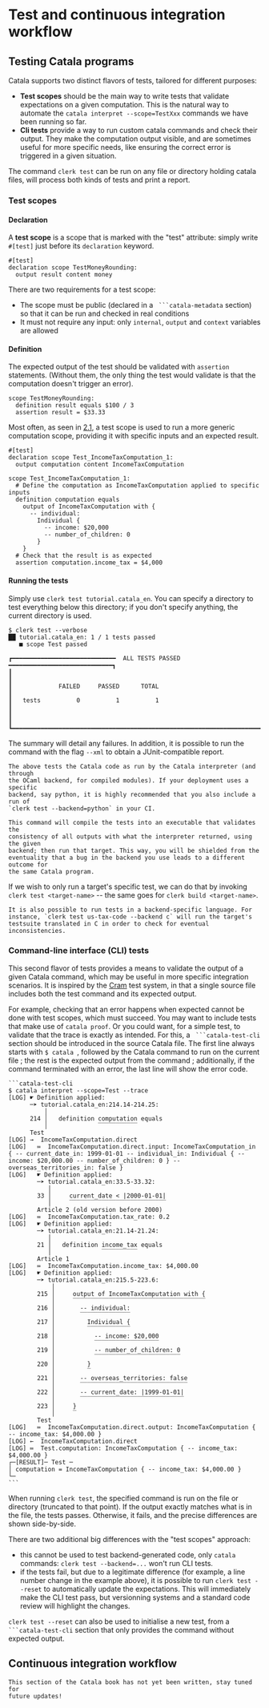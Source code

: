 # Test and continuous integration workflow

<div id="tock" data-block_title="Summary"></div>
<div id="tocw"></div>

## Testing Catala programs

Catala supports two distinct flavors of tests, tailored for different purposes:

- **Test scopes** should be the main way to write tests that validate
  expectations on a given computation. This is the natural way to automate the
  `catala interpret --scope=TestXxx` commands we have been running so far.
- **Cli tests** provide a way to run custom catala commands and check their
  output. They make the computation output visible, and are sometimes useful for
  more specific needs, like ensuring the correct error is triggered in a given
  situation.

The command `clerk test` can be run on any file or directory holding catala
files, will process both kinds of tests and print a report.

### Test scopes

#### Declaration

A **test scope** is a scope that is marked with the "test" attribute: simply
write `#[test]` just before its `declaration` keyword.

```catala
#[test]
declaration scope TestMoneyRounding:
  output result content money
```

There are two requirements for a test scope:
- The scope must be public (declared in a `` ```catala-metadata`` section) so
  that it can be run and checked in real conditions
- It must not require any input: only `internal`, `output` and `context`
  variables are allowed

#### Definition

The expected output of the test should be validated with `assertion` statements. (Without them, the only thing the test would validate is that the computation doesn't trigger an error).

```catala
scope TestMoneyRounding:
  definition result equals $100 / 3
  assertion result = $33.33
```

Most often, as seen in [2.1](2-1-basic-blocks.html#testing-the-code),
a test scope is used to run a more generic computation scope, providing it with
specific inputs and an expected result.

```catala
#[test]
declaration scope Test_IncomeTaxComputation_1:
  output computation content IncomeTaxComputation

scope Test_IncomeTaxComputation_1:
  # Define the computation as IncomeTaxComputation applied to specific inputs
  definition computation equals
    output of IncomeTaxComputation with {
      -- individual:
        Individual {
          -- income: $20,000
          -- number_of_children: 0
        }
    }
  # Check that the result is as expected
  assertion computation.income_tax = $4,000
```

#### Running the tests

Simply use `clerk test tutorial.catala_en`. You can specify a directory to test
everything below this directory; if you don't specify anything, the current
directory is used.

```shell-session
$ clerk test --verbose
██ tutorial.catala_en: 1 / 1 tests passed
   ■ scope Test passed

┏━━━━━━━━━━━━━━━━━━━━━━━━━━━━━  ALL TESTS PASSED  ━━━━━━━━━━━━━━━━━━━━━━━━━━━━━┓
┃                                                                              ┃
┃             FAILED     PASSED      TOTAL                                     ┃
┃   tests          0          1          1                                     ┃
┃                                                                              ┃
┗━━━━━━━━━━━━━━━━━━━━━━━━━━━━━━━━━━━━━━━━━━━━━━━━━━━━━━━━━━━━━━━━━━━━━━━━━━━━━━┛
```

The summary will detail any failures. In addition, it is possible to run the
command with the flag `--xml` to obtain a JUnit-compatible report.

~~~admonish note title="Validating the backend-generated code"
The above tests the Catala code as run by the Catala interpreter (and through
the OCaml backend, for compiled modules). If your deployment uses a specific
backend, say python, it is highly recommended that you also include a run of
`clerk test --backend=python` in your CI.

This command will compile the tests into an executable that validates the
consistency of all outputs with what the interpreter returned, using the given
backend; then run that target. This way, you will be shielded from the
eventuality that a bug in the backend you use leads to a different outcome for
the same Catala program.
~~~


If we wish to only run a target's specific test, we can do that by
invoking `clerk test <target-name>` -- the same goes for `clerk build
<target-name>`.

~~~~~~admonish info title="Backend testing"
It is also possible to run tests in a backend-specific language. For
instance, `clerk test us-tax-code --backend c` will run the target's
testsuite translated in C in order to check for eventual inconsistencies.
~~~~~~

### Command-line interface (CLI) tests

This second flavor of tests provides a means to validate the output of a given
Catala command, which may be useful in more specific integration scenarios. It
is inspired by the [Cram](https://bitheap.org/cram/) test system, in that a
single source file includes both the test command and its expected output.

For example, checking that an error happens when expected cannot be done with
test scopes, which must succeed. You may want to include tests that make use of
`catala proof`. Or you could want, for a simple test, to validate that the trace is
exactly as intended. For this, a `` ```catala-test-cli`` section should be
introduced in the source Catala file. The first line always starts with
`$ catala `, followed by the Catala command to run on the current file ; the
rest is the expected output from the command ; additionally, if the command
terminated with an error, the last line will show the error code.

    ```catala-test-cli
    $ catala interpret --scope=Test --trace
    [LOG] ☛ Definition applied:
          ─➤ tutorial.catala_en:214.14-214.25:
              │
          214 │   definition computation equals
              │              ‾‾‾‾‾‾‾‾‾‾‾
          Test
    [LOG] →  IncomeTaxComputation.direct
    [LOG]   ≔  IncomeTaxComputation.direct.input: IncomeTaxComputation_in { -- current_date_in: 1999-01-01 -- individual_in: Individual { -- income: $20,000.00 -- number_of_children: 0 } -- overseas_territories_in: false }
    [LOG]   ☛ Definition applied:
            ─➤ tutorial.catala_en:33.5-33.32:
               │
            33 │     current_date < |2000-01-01|
               │     ‾‾‾‾‾‾‾‾‾‾‾‾‾‾‾‾‾‾‾‾‾‾‾‾‾‾‾
            Article 2 (old version before 2000)
    [LOG]   ≔  IncomeTaxComputation.tax_rate: 0.2
    [LOG]   ☛ Definition applied:
            ─➤ tutorial.catala_en:21.14-21.24:
               │
            21 │   definition income_tax equals
               │              ‾‾‾‾‾‾‾‾‾‾
            Article 1
    [LOG]   ≔  IncomeTaxComputation.income_tax: $4,000.00
    [LOG]   ☛ Definition applied:
            ─➤ tutorial.catala_en:215.5-223.6:
                │
            215 │     output of IncomeTaxComputation with {
                │     ‾‾‾‾‾‾‾‾‾‾‾‾‾‾‾‾‾‾‾‾‾‾‾‾‾‾‾‾‾‾‾‾‾‾‾‾‾
            216 │       -- individual:
                │       ‾‾‾‾‾‾‾‾‾‾‾‾‾‾
            217 │         Individual {
                │         ‾‾‾‾‾‾‾‾‾‾‾‾
            218 │           -- income: $20,000
                │           ‾‾‾‾‾‾‾‾‾‾‾‾‾‾‾‾‾‾
            219 │           -- number_of_children: 0
                │           ‾‾‾‾‾‾‾‾‾‾‾‾‾‾‾‾‾‾‾‾‾‾‾‾
            220 │         }
                │         ‾
            221 │       -- overseas_territories: false
                │       ‾‾‾‾‾‾‾‾‾‾‾‾‾‾‾‾‾‾‾‾‾‾‾‾‾‾‾‾‾‾
            222 │       -- current_date: |1999-01-01|
                │       ‾‾‾‾‾‾‾‾‾‾‾‾‾‾‾‾‾‾‾‾‾‾‾‾‾‾‾‾‾
            223 │     }
                │     ‾
            Test
    [LOG]   ≔  IncomeTaxComputation.direct.output: IncomeTaxComputation { -- income_tax: $4,000.00 }
    [LOG] ←  IncomeTaxComputation.direct
    [LOG] ≔  Test.computation: IncomeTaxComputation { -- income_tax: $4,000.00 }
    ┌─[RESULT]─ Test ─
    │ computation = IncomeTaxComputation { -- income_tax: $4,000.00 }
    └─
    ```

When running `clerk test`, the specified command is run on the file or directory (truncated
to that point). If the output exactly matches what is in the file, the tests
passes. Otherwise, it fails, and the precise differences are shown side-by-side.

There are two additional big differences with the "test scopes" approach:
- this cannot be used to test backend-generated code, only `catala` commands:
  `clerk test --backend=...` won't run CLI tests.
- if the tests fail, but due to a legitimate difference (for example, a line
  number change in the example above), it is possible to run
  `clerk test --reset` to automatically update the expectations. This will
  immediately make the CLI test pass, but versionning
  systems and a standard code review will highlight the changes.

`clerk test --reset` can also be used to initialise a new test, from a
`` ```catala-test-cli`` section that only provides the command without expected
output.

## Continuous integration workflow

~~~admonish danger title="Work in progress"
This section of the Catala book has not yet been written, stay tuned for
future updates!
~~~

<!-- TODO:
  - (prerequisite) have some dev docker images
  - give a yaml file example (mention clerk ci)
  - generate Catala target's archives artifact (requires standalone archives)
-->
